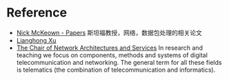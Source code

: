 # Reference

* [Nick McKeown - Papers](http://yuba.stanford.edu/~nickm/papers.html)  斯坦福教授，网络，数据包处理的相关论文
* [Lianghong Xu](https://users.ece.cmu.edu/~lianghon/)
* [The Chair of 
Network Architectures and Services](https://www.net.in.tum.de/)  In research and teaching we focus on components, methods and systems of digital telecommunication and networking. The general term for all these fields is telematics (the combination of telecommunication and informatics).

